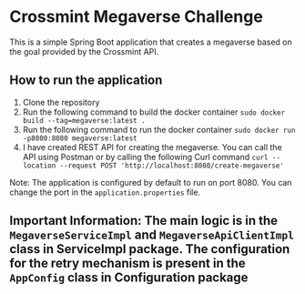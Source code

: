 # Crossmint Megaverse Challenge

This is a simple Spring Boot application that creates a megaverse based on the goal provided by the Crossmint API.

## How to run the application

1. Clone the repository
2. Run the following command to build the docker container
    `sudo docker build --tag=megaverse:latest .`
3. Run the following command to run the docker container
    `sudo docker run -p8080:8080 megaverse:latest`
4. I have created REST API for creating the megaverse. You can call the API using Postman or by calling the following Curl command
    `curl --location --request POST 'http://localhost:8080/create-megaverse'`

Note: The application is configured by default to run on port 8080. You can change the port in the `application.properties` file.

## Important Information: The main logic is in the `MegaverseServiceImpl` and `MegaverseApiClientImpl` class in ServiceImpl package. The configuration for the retry mechanism is present in the `AppConfig` class in Configuration package

